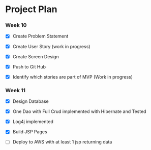# Project Plan

### Week 10
- [x] Create Problem Statement
- [x] Create User Story (work in progress)
- [x] Create Screen Design
- [x] Push to Git Hub
- [x] Identify which stories are part of MVP (Work in progress)


### Week 11
- [x] Design Database
- [x] One Dao with Full Crud implemented with Hibernate and Tested
- [x] Log4j implemented
- [X] Build JSP Pages
- [ ] Deploy to AWS with at least 1 jsp returning data

